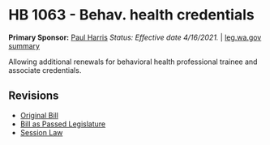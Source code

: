 # HB 1063 - Behav. health credentials
**Primary Sponsor:** [Paul Harris](/person/leg/paul.harris.md)
*Status: Effective date 4/16/2021.* | [leg.wa.gov summary](https://app.leg.wa.gov/billsummary?BillNumber=1063&Year=2021)

Allowing additional renewals for behavioral health professional trainee and associate credentials.

## Revisions
* [Original Bill](1/)
* [Bill as Passed Legislature](1/)
* [Session Law](1/)